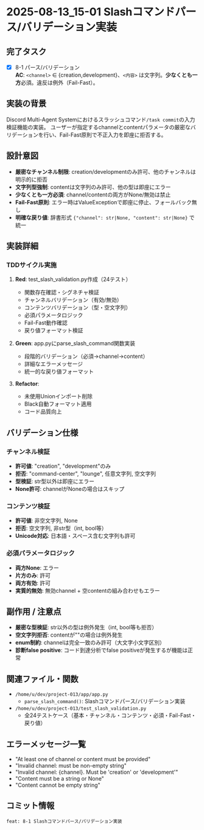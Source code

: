 # 2025-08-13_15-01 Slashコマンドパース/バリデーション実装

## 完了タスク
- [x] 8-1 パース/バリデーション  
**AC**: `<channel>` ∈ {creation,development}、`<内容>` は文字列。**少なくとも一方**必須。違反は例外（Fail-Fast）。

## 実装の背景
Discord Multi-Agent Systemにおけるスラッシュコマンド`/task commit`の入力検証機能の実装。
ユーザーが指定するchannelとcontentパラメータの厳密なバリデーションを行い、Fail-Fast原則で不正入力を即座に拒否する。

## 設計意図
- **厳密なチャンネル制限**: creation/developmentのみ許可、他のチャンネルは明示的に拒否
- **文字列型強制**: contentは文字列のみ許可、他の型は即座にエラー
- **少なくとも一方必須**: channel/contentの両方がNone/無効は禁止
- **Fail-Fast原則**: エラー時はValueExceptionで即座に停止、フォールバック無し
- **明確な戻り値**: 辞書形式 `{"channel": str|None, "content": str|None}` で統一

## 実装詳細

### TDDサイクル実施
1. **Red**: test_slash_validation.py作成（24テスト）
   - 関数存在確認・シグネチャ検証
   - チャンネルバリデーション（有効/無効）
   - コンテンツバリデーション（型・空文字列）
   - 必須パラメータロジック
   - Fail-Fast動作確認
   - 戻り値フォーマット検証

2. **Green**: app.pyにparse_slash_command関数実装
   - 段階的バリデーション（必須→channel→content）
   - 詳細なエラーメッセージ
   - 統一的な戻り値フォーマット

3. **Refactor**: 
   - 未使用Unionインポート削除
   - Black自動フォーマット適用
   - コード品質向上

## バリデーション仕様

### チャンネル検証
- **許可値**: "creation", "development"のみ
- **拒否**: "command-center", "lounge", 任意文字列, 空文字列
- **型検証**: str型以外は即座にエラー
- **None許可**: channelがNoneの場合はスキップ

### コンテンツ検証  
- **許可値**: 非空文字列, None
- **拒否**: 空文字列, 非str型（int, bool等）
- **Unicode対応**: 日本語・スペース含む文字列も許可

### 必須パラメータロジック
- **両方None**: エラー
- **片方のみ**: 許可
- **両方有効**: 許可
- **実質的無効**: 無効channel + 空contentの組み合わせもエラー

## 副作用 / 注意点
- **厳密な型検証**: str以外の型は例外発生（int, bool等も拒否）
- **空文字列拒否**: contentが""の場合は例外発生
- **enum制約**: channelは完全一致のみ許可（大文字小文字区別）
- **診断false positive**: コード到達分析でfalse positiveが発生するが機能は正常

## 関連ファイル・関数
- `/home/u/dev/project-013/app/app.py`
  - `parse_slash_command()`: Slashコマンドパース/バリデーション実装
- `/home/u/dev/project-013/test_slash_validation.py`
  - 全24テストケース（基本・チャンネル・コンテンツ・必須・Fail-Fast・戻り値）

## エラーメッセージ一覧
- "At least one of channel or content must be provided"
- "Invalid channel: must be non-empty string"  
- "Invalid channel: {channel}. Must be 'creation' or 'development'"
- "Content must be a string or None"
- "Content cannot be empty string"

## コミット情報
```
feat: 8-1 Slashコマンドパース/バリデーション実装
```